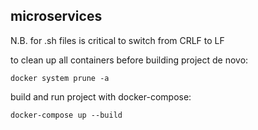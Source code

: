 ## microservices 
N.B. for .sh files is critical to switch from CRLF to LF

to clean up all containers before building project de novo:
```
docker system prune -a
```
build and run project with docker-compose:
```
docker-compose up --build
```
